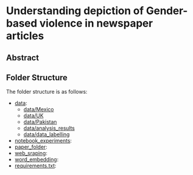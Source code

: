 # Understanding depiction of Gender-based violence in newspaper articles


## Abstract


## Folder Structure

The folder structure is as follows:

- [data](data):
    - [data/Mexico](Mexico)
    - [data/UK](UK)
    - [data/Pakistan](Pakistan)
    - [data/analysis_results](Analysis)
    - [data/data_labelling](Labelling)
- [notebook_experiments](notebook_experiments):
- [paper_folder](paper_folder):
- [web_sraping](web_scraping):
- [word_embedding](word_embedding):
- [requirements.txt](requirements.text):

